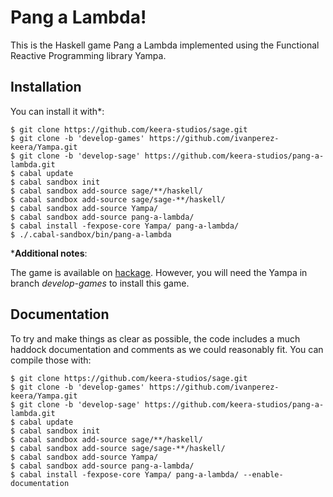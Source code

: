 # Pang a Lambda!
This is the Haskell game Pang a Lambda implemented using the Functional
Reactive Programming library Yampa.

## Installation

You can install it with*:

```
$ git clone https://github.com/keera-studios/sage.git
$ git clone -b 'develop-games' https://github.com/ivanperez-keera/Yampa.git
$ git clone -b 'develop-sage' https://github.com/keera-studios/pang-a-lambda.git
$ cabal update
$ cabal sandbox init
$ cabal sandbox add-source sage/**/haskell/
$ cabal sandbox add-source sage/sage-**/haskell/
$ cabal sandbox add-source Yampa/
$ cabal sandbox add-source pang-a-lambda/
$ cabal install -fexpose-core Yampa/ pang-a-lambda/
$ ./.cabal-sandbox/bin/pang-a-lambda
```

*__Additional notes__:

The game is available on
[hackage](http://hackage.haskell.org/package/pang-a-lambda). However, you will
need the Yampa in branch _develop-games_ to install this game.

## Documentation

To try and make things as clear as possible, the code includes a much haddock
documentation and comments as we could reasonably fit. You can compile
those with:

```
$ git clone https://github.com/keera-studios/sage.git
$ git clone -b 'develop-games' https://github.com/ivanperez-keera/Yampa.git
$ git clone -b 'develop-sage' https://github.com/keera-studios/pang-a-lambda.git
$ cabal update
$ cabal sandbox init
$ cabal sandbox add-source sage/**/haskell/
$ cabal sandbox add-source sage/sage-**/haskell/
$ cabal sandbox add-source Yampa/
$ cabal sandbox add-source pang-a-lambda/
$ cabal install -fexpose-core Yampa/ pang-a-lambda/ --enable-documentation
```
